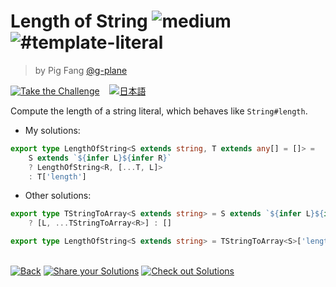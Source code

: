 <!--info-header-start--><h1>Length of String <img src="https://img.shields.io/badge/-medium-d9901a" alt="medium"/> <img src="https://img.shields.io/badge/-%23template--literal-999" alt="#template-literal"/></h1><blockquote><p>by Pig Fang <a href="https://github.com/g-plane" target="_blank">@g-plane</a></p></blockquote><p><a href="https://tsch.js.org/298/play" target="_blank"><img src="https://img.shields.io/badge/-Take%20the%20Challenge-3178c6?logo=typescript&logoColor=white" alt="Take the Challenge"/></a> &nbsp;&nbsp;&nbsp;<a href="./README.ja.md" target="_blank"><img src="https://img.shields.io/badge/-%E6%97%A5%E6%9C%AC%E8%AA%9E-gray" alt="日本語"/></a> </p><!--info-header-end-->

Compute the length of a string literal, which behaves like `String#length`.

- My solutions:
````ts
export type LengthOfString<S extends string, T extends any[] = []> = 
    S extends `${infer L}${infer R}`
    ? LengthOfString<R, [...T, L]>
    : T['length']
````

- Other solutions:
````ts
export type TStringToArray<S extends string> = S extends `${infer L}${infer R}`
    ? [L, ...TStringToArray<R>] : []

export type LengthOfString<S extends string> = TStringToArray<S>['length']

````
<!--info-footer-start--><br><a href="../../README.md" target="_blank"><img src="https://img.shields.io/badge/-Back-grey" alt="Back"/></a> <a href="https://tsch.js.org/298/answer" target="_blank"><img src="https://img.shields.io/badge/-Share%20your%20Solutions-teal" alt="Share your Solutions"/></a> <a href="https://tsch.js.org/298/solutions" target="_blank"><img src="https://img.shields.io/badge/-Check%20out%20Solutions-de5a77?logo=awesome-lists&logoColor=white" alt="Check out Solutions"/></a> <!--info-footer-end-->